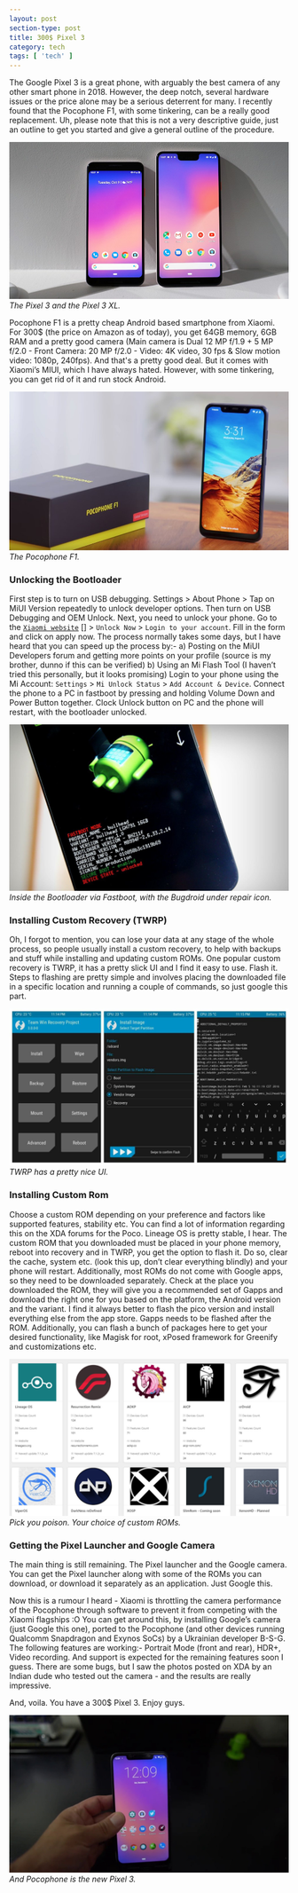 ```yaml
---
layout: post
section-type: post
title: 300$ Pixel 3
category: tech
tags: [ 'tech' ]
---
```


The Google Pixel 3 is a great phone, with arguably the best camera of any other smart phone in 2018. However, the deep notch, several hardware issues or the price alone may be a serious deterrent for many. I recently found that the Pocophone F1, with some tinkering, can be a really good replacement. Uh, please note that this is not a very descriptive guide, just an outline to get you started and give a general outline of the procedure.

![Pixel-3](/img/posts/300USD-Pixel-3/Pixel-3.jpg)
*The Pixel 3 and the Pixel 3 XL.*

Pocophone F1 is a pretty cheap Android based smartphone from Xiaomi. For 300$ (the price on Amazon as of today), you get 64GB memory, 6GB RAM and a pretty good camera (Main camera is Dual 12 MP f/1.9 + 5 MP f/2.0 - Front Camera: 20 MP f/2.0 - Video: 4K video, 30 fps & Slow motion video: 1080p, 240fps). And that's a pretty good deal. But it comes with Xiaomi’s MIUI, which I have always hated. However, with some tinkering, you can get rid of it and run stock Android.

![Poco-F1](/img/posts/300USD-Pixel-3/Poco-F1.jpg)
*The Pocophone F1.*

### Unlocking the Bootloader

First step is to turn on USB debugging. Settings > About Phone > Tap on MiUI Version repeatedly to unlock developer options. Then turn on USB Debugging and OEM Unlock.
Next, you need to unlock your phone. Go to the <a href="http://en.miui.com/unlock/" target ="\_blank">`Xiaomi website`</a> [] > `Unlock Now` > `Login to your account`. Fill in the form and click on apply now. The process normally takes some days, but I have heard that you can speed up the process by:-
a) Posting on the MiUI Developers forum and getting more points on your profile (source is my brother, dunno if this can be verified)
b) Using an Mi Flash Tool (I haven’t tried this personally, but it looks promising)
Login to your phone using the Mi Account: `Settings` > `Mi Unlock Status` > `Add Account & Device`. Connect the phone to a PC in fastboot by pressing and holding Volume Down and Power Button together. Clock Unlock button on PC and the phone will restart, with the bootloader unlocked.

![Bootloader](/img/posts/300USD-Pixel-3/Bootloader.jpg)
*Inside the Bootloader via Fastboot, with the Bugdroid under repair icon.*

### Installing Custom Recovery (TWRP)

Oh, I forgot to mention, you can lose your data at any stage of the whole process, so people usually install a custom recovery, to help with backups and stuff while installing and updating custom ROMs. One popular custom recovery is TWRP, it has a pretty slick UI and I find it easy to use. Flash it. Steps to flashing are pretty simple and involves placing the downloaded file in a specific location and running a couple of commands, so just google this part.

![TWRP](/img/posts/300USD-Pixel-3/TWRP.jpg)
*TWRP has a pretty nice UI.*

### Installing Custom Rom

Choose a custom ROM depending on your preference and factors like supported features, stability etc. You can find a lot of information regarding this on the XDA forums for the Poco. Lineage OS is pretty stable, I hear. The custom ROM that you downloaded must be placed in your phone memory, reboot into recovery and in TWRP, you get the option to flash it. Do so, clear the cache, system etc. (look this up, don’t clear everything blindly) and your phone will restart. Additionally, most ROMs do not come with Google apps, so they need to be downloaded separately. Check at the place you downloaded the ROM, they will give you a recommended set of Gapps and download the right one for you based on the platform, the Android version and the variant. I find it always better to flash the pico version and install everything else from the app store. Gapps needs to be flashed after the ROM. Additionally, you can flash a bunch of packages here to get your desired functionality, like Magisk for root, xPosed framework for Greenify and customizations etc.

![Custom-ROMs](/img/posts/300USD-Pixel-3/custom-rom.jpg)
*Pick you poison. Your choice of custom ROMs.*

### Getting the Pixel Launcher and  Google Camera

The main thing is still remaining. The Pixel launcher and the Google camera. You can get the Pixel launcher along with some of the ROMs you can download, or download it separately as an application. Just Google this.

Now this is a rumour I heard - Xiaomi is throttling the camera performance of the Pocophone through software to prevent it from competing with the Xiaomi flagships :O
You can get around this, by installing Google’s camera (just Google this one), ported to the Pocophone (and other devices running Qualcomm Snapdragon and Exynos SoCs) by a Ukrainian developer B-S-G. The following features are working:- Portrait Mode (front and rear), HDR+, Video recording. And support is expected for the remaining features soon I guess. There are some bugs, but I saw the photos posted on XDA by an Indian dude who tested out the camera - and the results are really impressive.

And, voila. You have a 300$ Pixel 3. Enjoy guys.

![Poco-Pixel](/img/posts/300USD-Pixel-3/Poco-Pixel.jpg)
*And Pocophone is the new Pixel 3.*
